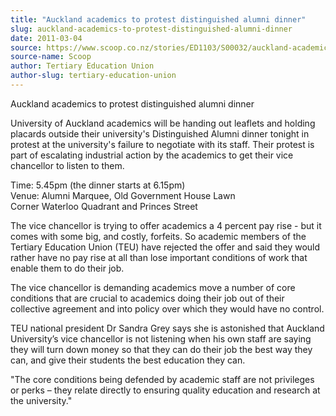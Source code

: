 ```yaml
---
title: "Auckland academics to protest distinguished alumni dinner"
slug: auckland-academics-to-protest-distinguished-alumni-dinner
date: 2011-03-04
source: https://www.scoop.co.nz/stories/ED1103/S00032/auckland-academics-to-protest-distinguished-alumni-dinner.htm
source-name: Scoop
author: Tertiary Education Union
author-slug: tertiary-education-union
---
```


<p>Auckland academics to protest distinguished alumni
dinner</p>

<p>University of Auckland academics will be handing
out leaflets and holding placards outside their university's
Distinguished Alumni dinner tonight in protest at the
university's failure to negotiate with its staff. Their
protest is part of escalating industrial action by the
academics to get their vice chancellor to listen to them.</p>

<p>Time: 5.45pm (the dinner starts at 6.15pm)<br> Venue: Alumni
Marquee, Old Government House Lawn<br> Corner Waterloo
Quadrant and Princes Street</p>

<p>The vice chancellor is trying
to offer academics a 4 percent pay rise - but it comes with
some big, and costly, forfeits. So academic members of the
Tertiary Education Union (TEU) have rejected the offer and
said they would rather have no pay rise at all than lose
important conditions of work that enable them to do their
job.</p>

<p>The vice chancellor is demanding academics move a
number of core conditions that are crucial to academics
doing their job out of their collective agreement and into
policy over which they would have no control.</p>

<p>TEU national
president Dr Sandra Grey says she is astonished that
Auckland University’s vice chancellor is not listening
when his own staff are saying they will turn down money so
that they can do their job the best way they can, and give
their students the best education they can.</p>

<p>"The core
conditions being defended by academic staff are not
privileges or perks – they relate directly to ensuring
quality education and research at the
university."<p>

